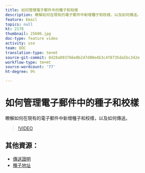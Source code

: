 ```yaml
---
title: 如何管理電子郵件中的種子和校樣
description: 瞭解如何在現有的電子郵件中新增種子和校樣，以及如何傳送。
feature: Email
topics: null
kt: 2178
thumbnail: 25606.jpg
doc-type: feature video
activity: use
team: DOC
translation-type: tm+mt
source-git-commit: 8d28a093766e0b247d00e4b3c4f8735da5bc342e
workflow-type: tm+mt
source-wordcount: '77'
ht-degree: 9%

---
```



# 如何管理電子郵件中的種子和校樣

瞭解如何在現有的電子郵件中新增種子和校樣，以及如何傳送。

>[!VIDEO](https://video.tv.adobe.com/v/25606?quality=12)

## 其他資源：

- [傳送證明](https://docs.adobe.com/content/help/en/campaign-classic/using/transactional-messaging/message-templates/sending-a-proof.html)
- [種子地址](https://docs.adobe.com/content/help/en/campaign-classic/using/configuring-campaign-classic/use-a-custom-recipient-table/seed-addresses.html)